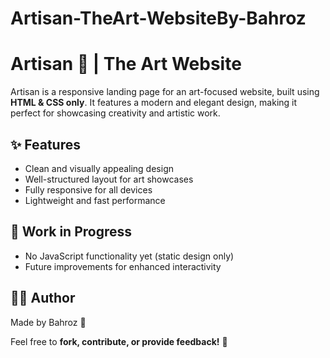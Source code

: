 # Artisan-TheArt-WebsiteBy-Bahroz
# Artisan 🎨 | The Art Website  

Artisan is a responsive landing page for an art-focused website, built using **HTML & CSS only**. It features a modern and elegant design, making it perfect for showcasing creativity and artistic work.  

## ✨ Features  

- Clean and visually appealing design  
- Well-structured layout for art showcases  
- Fully responsive for all devices  
- Lightweight and fast performance  

## 🚧 Work in Progress  

- No JavaScript functionality yet (static design only)  
- Future improvements for enhanced interactivity  

## 👨‍🎨 Author  

Made by Bahroz 🚀  

Feel free to **fork, contribute, or provide feedback!** 🌟  
